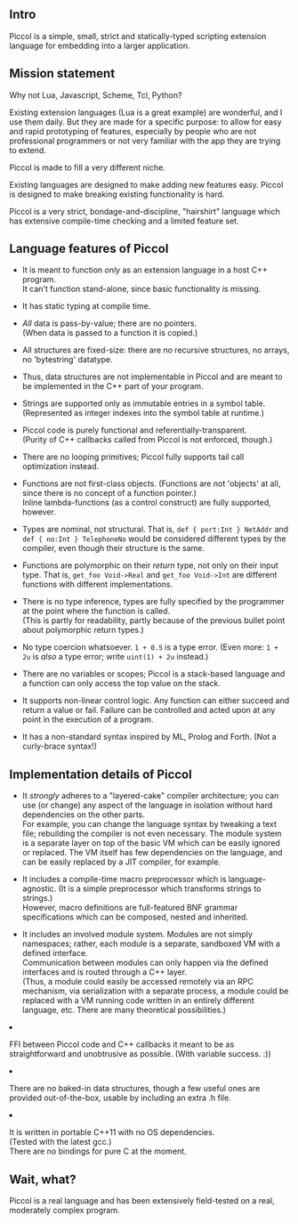 ## Intro ##

Piccol is a simple, small, strict and statically-typed scripting
extension language for embedding into a larger application.

## Mission statement ##

Why not Lua, Javascript, Scheme, Tcl, Python?

Existing extension languages (Lua is a great example) are wonderful, and I use them daily.
But they are made for a specific purpose: to allow for easy and rapid prototyping
of features, especially by people who are not professional programmers or not
very familiar with the app they are trying to extend.

Piccol is made to fill a very different niche.

Existing languages are designed to make adding new features easy.
Piccol is designed to make breaking existing functionality is hard.

Piccol is a very strict, bondage-and-discipline, "hairshirt" language
which has extensive compile-time checking and a limited feature set.

## Language features of Piccol ##

  * It is meant to function _only_ as an extension language in a host C++ program. <br> It can't function stand-alone, since basic functionality is missing.</li></ul>

<ul><li>It has static typing at compile time.</li></ul>

<ul><li><i>All</i> data is pass-by-value; there are no pointers. <br> (When data is passed to a function it is copied.)</li></ul>

  * All structures are fixed-size: there are no recursive structures, no arrays, no 'bytestring' datatype.

  * Thus, data structures are not implementable in Piccol and are meant to be implemented in the C++ part of your program.

  * Strings are supported only as immutable entries in a symbol table. <br> (Represented as integer indexes into the symbol table at runtime.)</li></ul>

<ul><li>Piccol code is purely functional and referentially-transparent. <br> (Purity of C++ callbacks called from Piccol is not enforced, though.)</li></ul>

  * There are no looping primitives; Piccol fully supports tail call optimization instead.

  * Functions are not first-class objects. (Functions are not 'objects' at all, since there is no concept of a function pointer.) <br> Inline lambda-functions (as a control construct) are fully supported, however.</li></ul>

<ul><li>Types are nominal, not structural. That is, <code>def { port:Int } NetAddr</code> and <code>def { no:Int } TelephoneNo</code> would be considered different types by the compiler, even though their structure is the same.</li></ul>

<ul><li>Functions are polymorphic on their <i>return</i> type, not only on their input type. That is, <code>get_foo Void-&gt;Real</code> and <code>get_foo Void-&gt;Int</code> are different functions with different implementations.</li></ul>

<ul><li>There is no type inference, types are fully specified by the programmer at the point where the function is called. <br> (This is partly for readability, partly because of the previous bullet point about polymorphic return types.)</li></ul>

  * No type coercion whatsoever. `1 + 0.5` is a type error. (Even more: `1 + 2u` is _also_ a type error; write `uint(1) + 2u` instead.)

  * There are no variables or scopes; Piccol is a stack-based language and a function can only access the top value on the stack.

  * It supports non-linear control logic. Any function can either succeed and return a value or fail. Failure can be controlled and acted upon at any point in the execution of a program.

  * It has a non-standard syntax inspired by ML, Prolog and Forth. (Not a curly-brace syntax!)

## Implementation details of Piccol ##

  * It _strongly_ adheres to a "layered-cake" compiler architecture; you can use (or change) any aspect of the language in isolation without hard dependencies on the other parts. <br> For example, you can change the language syntax by tweaking a text file; rebuilding the compiler is not even necessary. The module system is a separate layer on top of the basic VM which can be easily ignored or replaced. The VM itself has few dependencies on the language, and can be easily replaced by a JIT compiler, for example.</li></ul>

<ul><li>It includes a compile-time macro preprocessor which is language-agnostic. (It is a simple preprocessor which transforms strings to strings.) <br> However, macro definitions are full-featured BNF grammar specifications which can be composed, nested and inherited.</li></ul>

  * It includes an involved module system. Modules are not simply namespaces; rather, each module is a separate, sandboxed VM with a defined interface. <br> Communication between modules can only happen via the defined interfaces and is routed through a C++ layer. <br> (Thus, a module could easily be accessed remotely via an RPC mechanism, via serialization with a separate process, a module could be replaced with a VM running code written in an entirely different language, etc. There are many theoretical possibilities.)</li></ul>

  * FFI between Piccol code and C++ callbacks it meant to be as straightforward and unobtrusive as possible. (With variable success. :))

  * There are no baked-in data structures, though a few useful ones are provided out-of-the-box, usable by including an extra .h file.

  * It is written in portable C++11 with no OS dependencies. <br> (Tested with the latest gcc.) <br> There are no bindings for pure C at the moment.</li></ul>

## Wait, what? ##

Piccol is a real language and has been extensively field-tested on a real, moderately complex program.

